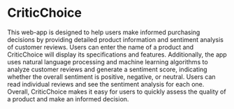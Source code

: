 # CriticChoice

This web-app is designed to help users make informed purchasing decisions 
by providing detailed product information and sentiment analysis of customer
reviews. Users can enter the name of a product and CriticChoice will display
its specifications and features. Additionally, the app uses natural language
processing and machine learning algorithms to analyze customer reviews and
generate a sentiment score, indicating whether the overall sentiment is positive, 
negative, or neutral. Users can read individual reviews and see the sentiment
analysis for each one. Overall, CriticChoice makes it easy for users to 
quickly assess the quality of a product and make an informed decision.
